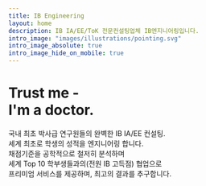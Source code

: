 ```yaml
---
title: IB Engineering
layout: home
description: IB IA/EE/ToK 전문컨설팅업체 IB엔지니어링입니다.
intro_image: "images/illustrations/pointing.svg"
intro_image_absolute: true
intro_image_hide_on_mobile: true
---
```


# Trust me - <br/> I'm a doctor.

국내 최초 박사급 연구원들의 완벽한 IB IA/EE 컨설팅. <br> 세계 최초로 학생의 성적을 엔지니어링 합니다. <br> 채점기준을 공학적으로 철저히 분석하며 <br> 세계 Top 10 학부생들과의(전원 IB 고득점) 협업으로 <br> 프리미엄 서비스를 제공하며, 최고의 결과를 추구합니다.

